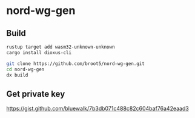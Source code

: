 # nord-wg-gen

## Build
```bash
rustup target add wasm32-unknown-unknown
cargo install dioxus-cli

git clone https://github.com/broot5/nord-wg-gen.git
cd nord-wg-gen
dx build
```

## Get private key
https://gist.github.com/bluewalk/7b3db071c488c82c604baf76a42eaad3
